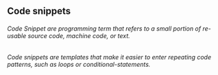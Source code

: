 ## Code snippets

###### Code Snippet are programming term that refers to a small portion of re-usable source code, machine code, or text.
###### Code snippets are templates that make it easier to enter repeating code patterns, such as loops or conditional-statements. 
